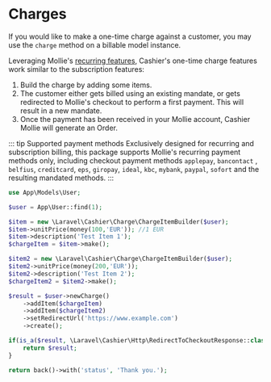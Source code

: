 # Charges

If you would like to make a one-time charge against a customer, you may use the `charge` method on a billable model
instance.

Leveraging Mollie's [recurring features](https://docs.mollie.com/payments/recurring), Cashier's one-time charge features
work similar to the subscription features:

1. Build the charge by adding some items.
2. The customer either gets billed using an existing mandate, or gets redirected to Mollie's checkout to perform a first
   payment. This will result in a new mandate.
3. Once the payment has been received in your Mollie account, Cashier Mollie will generate an Order.

::: tip Supported payment methods
Exclusively designed for recurring and subscription billing, this package supports Mollie's recurring payment methods
only, including checkout payment methods `applepay`, `bancontact` , `belfius`, `creditcard`, `eps`, `giropay`, `ideal`,
`kbc`, `mybank`, `paypal`, `sofort` and the resulting mandated methods.
:::

```php
use App\Models\User;

$user = App\User::find(1);

$item = new \Laravel\Cashier\Charge\ChargeItemBuilder($user);
$item->unitPrice(money(100,'EUR')); //1 EUR
$item->description('Test Item 1');
$chargeItem = $item->make();

$item2 = new \Laravel\Cashier\Charge\ChargeItemBuilder($user);
$item2->unitPrice(money(200,'EUR'));
$item2->description('Test Item 2');
$chargeItem2 = $item2->make();

$result = $user->newCharge()
    ->addItem($chargeItem)
    ->addItem($chargeItem2)
    ->setRedirectUrl('https://www.example.com')
    ->create();

if(is_a($result, \Laravel\Cashier\Http\RedirectToCheckoutResponse::class)) {
    return $result;
}

return back()->with('status', 'Thank you.');
```
